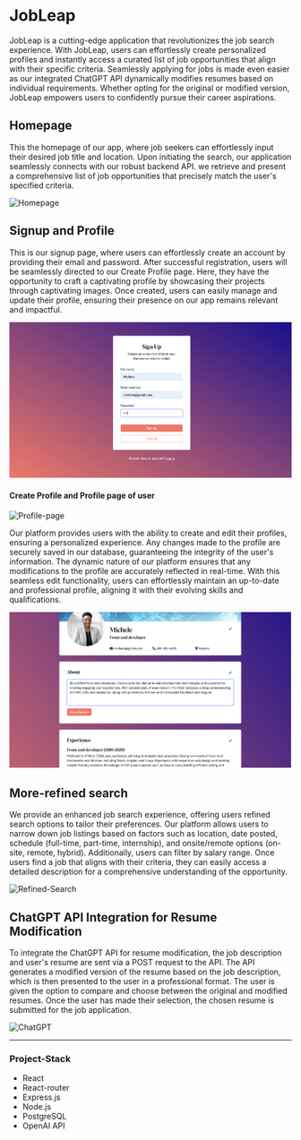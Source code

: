 # JobLeap

JobLeap is a cutting-edge application that revolutionizes the job search experience. With JobLeap, users can effortlessly create personalized profiles and instantly access a curated list of job opportunities that align with their specific criteria. Seamlessly applying for jobs is made even easier as our integrated ChatGPT API dynamically modifies resumes based on individual requirements. Whether opting for the original or modified version, JobLeap empowers users to confidently pursue their career aspirations.

## Homepage

This the homepage of our app, where job seekers can effortlessly input their desired job title and location. Upon initiating the search, our application seamlessly connects with our robust backend API. we retrieve and present a comprehensive list of job opportunities that precisely match the user's specified criteria.

![Homepage](./docs/Homepage.gif)

## Signup and Profile

This is our signup page, where users can effortlessly create an account by providing their email and password. After successful registration, users will be seamlessly directed to our Create Profile page. Here, they have the opportunity to craft a captivating profile by showcasing their projects through captivating images. Once created, users can easily manage and update their profile, ensuring their presence on our app remains relevant and impactful.

![Signup-page](./docs/Signup-page.png)

#### Create Profile and Profile page of user

![Profile-page](./docs/Profile.gif)

Our platform provides users with the ability to create and edit their profiles, ensuring a personalized experience. Any changes made to the profile are securely saved in our database, guaranteeing the integrity of the user's information. The dynamic nature of our platform ensures that any modifications to the profile are accurately reflected in real-time. With this seamless edit functionality, users can effortlessly maintain an up-to-date and professional profile, aligning it with their evolving skills and qualifications. 

![Edit](./docs/Edit-profile.png)


## More-refined search

We provide an enhanced job search experience, offering users refined search options to tailor their preferences. Our platform allows users to narrow down job listings based on factors such as location, date posted, schedule (full-time, part-time, internship), and onsite/remote options (on-site, remote, hybrid). Additionally, users can filter by salary range. Once users find a job that aligns with their criteria, they can easily access a detailed description for a comprehensive understanding of the opportunity. 

![Refined-Search](./docs/Filtered-search.gif)

## ChatGPT API Integration for Resume Modification

To integrate the ChatGPT API for resume modification, the job description and user's resume are sent via a POST request to the API. The API generates a modified version of the resume based on the job description, which is then presented to the user in a professional format. The user is given the option to compare and choose between the original and modified resumes. Once the user has made their selection, the chosen resume is submitted for the job application. 

![ChatGPT](./docs/ChatGPT.gif)

---

### Project-Stack

- React
- React-router
- Express.js
- Node.js
- PostgreSQL
- OpenAI API

